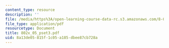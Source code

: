 ```yaml
---
content_type: resource
description: ''
file: /media/https%3A/open-learning-course-data-rc.s3.amazonaws.com/8-02x-physics-ii-electricity-magnetism-with-an-experimental-focus-spring-2005/8a13de05815f1c05a185dbee87cb728a_802x_05_pset3.pdf
file_type: application/pdf
resourcetype: Document
title: 802x_05_pset3.pdf
uid: 8a13de05-815f-1c05-a185-dbee87cb728a
---
```

